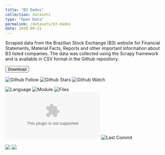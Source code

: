 ```yaml
---
title: "B3 Dados"
collection: datasets
type: "Open Data"
permalink: /datasets/b3-dados
date: 2020-09-21
---
```



Scraped data from the Brazilian Stock Exchange (B3) website for Financial Statements, Material Facts, Reports and other important information about B3 listed companies. The data was collected using the Scrapy framework and is available in CSV format in the Github repository.


<a href="https://github.com/joseparreiras/B3-Dados/releases/download/data/b3dados.zip" download="b3dados">
  <button class="btn"><i class="fa fa-download"></i> Download</button>
</a>

![Github Follow](https://img.shields.io/github/followers/joseparreiras?style=social)
![Github Stars](https://img.shields.io/github/stars/joseparreiras/B3-Dados?style=social)
![Github Watch](https://img.shields.io/github/watchers/joseparreiras/B3-Dados?style=social)


![Language](https://img.shields.io/github/languages/top/joseparreiras/b3-dados)
![Module](https://img.shields.io/badge/module-scrapy-green)
![Files](https://img.shields.io/github/directory-file-count/joseparreiras/b3-dados)
![Size](https://img.shields.io/github/size/joseparreiras/b3-dados/data.zip)
![Last Commit](https://img.shields.io/github/last-commit/joseparreiras/b3-dados)


<a href="https://github.com/joseparreiras/B3-Dados" target="_blank"><img src="https://img.shields.io/badge/repository-000000?style=for-the-badge&logo=github&logoColor=white" target="_blank"></a>
<a href="https://www.b3.com.br/en_us/products-and-services/trading/equities/listed-companies.htm" target="_blank"><img src="https://img.shields.io/badge/website-D14836?style=for-the-badge&logo=googlechrome&logoColor=white" target="_blank"></a>